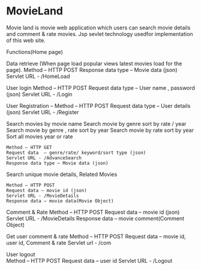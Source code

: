 # MovieLand
Movie land is movie web application  which users can search movie details and comment &amp; rate movies.  Jsp sevlet technology usedfor implementation of this web site.


Functions(Home page)

Data retrieve (When page load popular views latest movies load for the page).
	Method – HTTP POST
	Response data type – Movie data (json)
	Servlet URL  - /HomeLoad
	
User login 
	Method – HTTP POST
	Request data type – User name , password (json)
	Servlet URL - /Login

User Registration – 
	Method – HTTP POST
	Request data type – User details (json)
	Servlet URL - /Register
  
Search movies by movie name
Search movie by genre sort by rate / year
Search movie by genre , rate sort by year
Search movie by rate sort by year
Sort all movies year or rate 
	
	Method – HTTP GET
	Request data  – genre/rate/ keyword/sort type (json)
	Servlet URL - /AdvanceSearch
	Response data type – Movie data (json)
  
  Search unique movie details, Related Movies 

	Method – HTTP POST
	Request data – movie id (json) 
	Servlet URL - /MovieDetails
	Response data – movie data(Movie Object)

Comment  & Rate 
	Method – HTTP POST
	Request data – movie id (json) 
	Servlet URL - /MovieDetails
	Response data – movie comment(Comment Object)
  
  Get user comment & rate
	Method – HTTP POST
	Request data – movie id, user id, Comment & rate 
	Servlet url - /com

User logout  
	Method – HTTP POST
	Request data – user id 
	Servlet URL - /Logout
  
  
